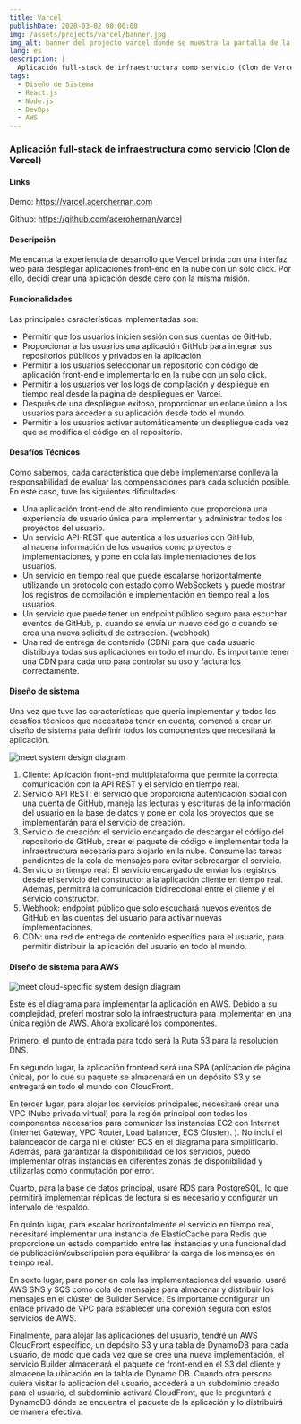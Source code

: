 ```yaml
---
title: Varcel
publishDate: 2020-03-02 00:00:00
img: /assets/projects/varcel/banner.jpg
img_alt: banner del projecto varcel donde se muestra la pantalla de la aplicación para desplegar un proyecto
lang: es
description: |
  Aplicación full-stack de infraestructura como servicio (Clon de Vercel). Frontend con React.js, backend con Node.js y despliegue en AWS.
tags:
  - Diseño de Sistema
  - React.js
  - Node.js
  - DevOps
  - AWS
---
```


### Aplicación full-stack de infraestructura como servicio (Clon de Vercel)

#### Links

Demo: <a href="https://varcel.acerohernan.com" target="_blank">https://varcel.acerohernan.com</a>

Github: <a href="https://github.com/acerohernan/varcel" target="_blank">https://github.com/acerohernan/varcel</a>

#### Descripción

Me encanta la experiencia de desarrollo que Vercel brinda con una interfaz web para desplegar aplicaciones front-end en la nube con un solo click. Por ello, decidí crear una aplicación desde cero con la misma misión.

#### Funcionalidades

Las principales características implementadas son:

- Permitir que los usuarios inicien sesión con sus cuentas de GitHub.
- Proporcionar a los usuarios una aplicación GitHub para integrar sus repositorios públicos y privados en la aplicación.
- Permitir a los usuarios seleccionar un repositorio con código de aplicación front-end e implementarlo en la nube con un solo click.
- Permitir a los usuarios ver los logs de compilación y despliegue en tiempo real desde la página de despliegues en Varcel.
- Después de una despliegue exitoso, proporcionar un enlace único a los usuarios para acceder a su aplicación desde todo el mundo.
- Permitir a los usuarios activar automáticamente un despliegue cada vez que se modifica el código en el repositorio.

#### Desafíos Técnicos

Como sabemos, cada característica que debe implementarse conlleva la responsabilidad de evaluar las compensaciones para cada solución posible. En este caso, tuve las siguientes dificultades:

- Una aplicación front-end de alto rendimiento que proporciona una experiencia de usuario única para implementar y administrar todos los proyectos del usuario.
- Un servicio API-REST que autentica a los usuarios con GitHub, almacena información de los usuarios como proyectos e implementaciones, y pone en cola las implementaciones de los usuarios.
- Un servicio en tiempo real que puede escalarse horizontalmente utilizando un protocolo con estado como WebSockets y puede mostrar los registros de compilación e implementación en tiempo real a los usuarios.
- Un servicio que puede tener un endpoint público seguro para escuchar eventos de GitHub, p. cuando se envía un nuevo código o cuando se crea una nueva solicitud de extracción. (webhook)
- Una red de entrega de contenido (CDN) para que cada usuario distribuya todas sus aplicaciones en todo el mundo. Es importante tener una CDN para cada uno para controlar su uso y facturarlos correctamente.

#### Diseño de sistema

Una vez que tuve las características que quería implementar y todos los desafíos técnicos que necesitaba tener en cuenta, comencé a crear un diseño de sistema para definir todos los componentes que necesitará la aplicación.

<img src="/assets/projects/meet/system-design.png" alt="meet system design diagram" />

1. Cliente: Aplicación front-end multiplataforma que permite la correcta comunicación con la API REST y el servicio en tiempo real.
2. Servicio API REST: el servicio que proporciona autenticación social con una cuenta de GitHub, maneja las lecturas y escrituras de la información del usuario en la base de datos y pone en cola los proyectos que se implementarán para el servicio de creación.
3. Servicio de creación: el servicio encargado de descargar el código del repositorio de GitHub, crear el paquete de código e implementar toda la infraestructura necesaria para alojarlo en la nube. Consume las tareas pendientes de la cola de mensajes para evitar sobrecargar el servicio.
4. Servicio en tiempo real: El servicio encargado de enviar los registros desde el servicio del constructor a la aplicación cliente en tiempo real. Además, permitirá la comunicación bidireccional entre el cliente y el servicio constructor.
5. Webhook: endpoint público que solo escuchará nuevos eventos de GitHub en las cuentas del usuario para activar nuevas implementaciones.
6. CDN: una red de entrega de contenido específica para el usuario, para permitir distribuir la aplicación del usuario en todo el mundo.

#### Diseño de sistema para AWS

<img src="/assets/projects/meet/cloud-diagram.jpeg" alt="meet cloud-specific system design diagram" />

Este es el diagrama para implementar la aplicación en AWS. Debido a su complejidad, preferí mostrar solo la infraestructura para implementar en una única región de AWS. Ahora explicaré los componentes.

Primero, el punto de entrada para todo será la Ruta 53 para la resolución DNS.

En segundo lugar, la aplicación frontend será una SPA (aplicación de página única), por lo que su paquete se almacenará en un depósito S3 y se entregará en todo el mundo con CloudFront.

En tercer lugar, para alojar los servicios principales, necesitaré crear una VPC (Nube privada virtual) para la región principal con todos los componentes necesarios para comunicar las instancias EC2 con Internet (Internet Gateway, VPC Router, Load balancer, ECS Cluster). ). No incluí el balanceador de carga ni el clúster ECS en el diagrama para simplificarlo. Además, para garantizar la disponibilidad de los servicios, puedo implementar otras instancias en diferentes zonas de disponibilidad y utilizarlas como conmutación por error.

Cuarto, para la base de datos principal, usaré RDS para PostgreSQL, lo que permitirá implementar réplicas de lectura si es necesario y configurar un intervalo de respaldo.

En quinto lugar, para escalar horizontalmente el servicio en tiempo real, necesitaré implementar una instancia de ElasticCache para Redis que proporcione un estado compartido entre las instancias y una funcionalidad de publicación/subscripción para equilibrar la carga de los mensajes en tiempo real.

En sexto lugar, para poner en cola las implementaciones del usuario, usaré AWS SNS y SQS como cola de mensajes para almacenar y distribuir los mensajes en el clúster de Builder Service. Es importante configurar un enlace privado de VPC para establecer una conexión segura con estos servicios de AWS.

Finalmente, para alojar las aplicaciones del usuario, tendré un AWS CloudFront específico, un depósito S3 y una tabla de DynamoDB para cada usuario, de modo que cada vez que se cree una nueva implementación, el servicio Builder almacenará el paquete de front-end en el S3 del cliente y almacene la ubicación en la tabla de Dynamo DB. Cuando otra persona quiera visitar la aplicación del usuario, accederá a un subdominio creado para el usuario, el subdominio activará CloudFront, que le preguntará a DynamoDB dónde se encuentra el paquete de la aplicación y lo distribuirá de manera efectiva.

